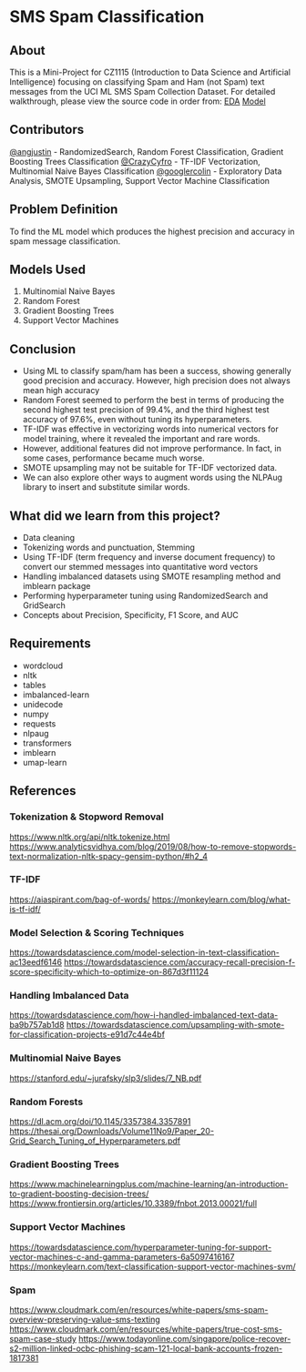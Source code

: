 # SMS Spam Classification

## About
This is a Mini-Project for CZ1115 (Introduction to Data Science and Artificial Intelligence) focusing on classifying Spam and Ham (not Spam) text messages from the UCI ML SMS Spam Collection Dataset. 
For detailed walkthrough, please view the source code in order from:
[EDA]()
[Model]()

## Contributors
[@angjustin](https://github.com/angjustin) - RandomizedSearch, Random Forest Classification, Gradient Boosting Trees Classification
[@CrazyCyfro](https://github.com/CrazyCyfro) - TF-IDF Vectorization, Multinomial Naive Bayes Classification
[@googlercolin](https://github.com/googlercolin) - Exploratory Data Analysis, SMOTE Upsampling, Support Vector Machine Classification

## Problem Definition
To find the ML model which produces the highest precision and accuracy in spam message classification.

## Models Used
1. Multinomial Naive Bayes
2. Random Forest
3. Gradient Boosting Trees
4. Support Vector Machines

## Conclusion
- Using ML to classify spam/ham has been a success, showing generally good precision and accuracy. However, high precision does not always mean high accuracy
- Random Forest seemed to perform the best in terms of producing the second highest test precision of 99.4%, and the third highest test accuracy of 97.6%, even without tuning its hyperparameters.
- TF-IDF was effective in vectorizing words into numerical vectors for model training, where it revealed the important and rare words.
- However, additional features did not improve performance. In fact, in some cases, performance became much worse.
- SMOTE upsampling may not be suitable for TF-IDF vectorized data.
- We can also explore other ways to augment words using the NLPAug library to insert and substitute similar words.

## What did we learn from this project?
- Data cleaning
- Tokenizing words and punctuation, Stemming
- Using TF-IDF (term frequency and inverse document frequency) to convert our stemmed messages into quantitative word vectors
- Handling imbalanced datasets using SMOTE resampling method and imblearn package
- Performing hyperparameter tuning using RandomizedSearch and GridSearch
- Concepts about Precision, Specificity, F1 Score, and AUC

## Requirements
- wordcloud
- nltk
- tables
- imbalanced-learn
- unidecode
- numpy
- requests
- nlpaug
- transformers
- imblearn
- umap-learn

## References

### Tokenization & Stopword Removal
https://www.nltk.org/api/nltk.tokenize.html
https://www.analyticsvidhya.com/blog/2019/08/how-to-remove-stopwords-text-normalization-nltk-spacy-gensim-python/#h2_4

### TF-IDF
https://aiaspirant.com/bag-of-words/
https://monkeylearn.com/blog/what-is-tf-idf/

### Model Selection & Scoring Techniques
https://towardsdatascience.com/model-selection-in-text-classification-ac13eedf6146
https://towardsdatascience.com/accuracy-recall-precision-f-score-specificity-which-to-optimize-on-867d3f11124

### Handling Imbalanced Data
https://towardsdatascience.com/how-i-handled-imbalanced-text-data-ba9b757ab1d8
https://towardsdatascience.com/upsampling-with-smote-for-classification-projects-e91d7c44e4bf

### Multinomial Naive Bayes
https://stanford.edu/~jurafsky/slp3/slides/7_NB.pdf

### Random Forests
https://dl.acm.org/doi/10.1145/3357384.3357891
https://thesai.org/Downloads/Volume11No9/Paper_20-Grid_Search_Tuning_of_Hyperparameters.pdf

### Gradient Boosting Trees
https://www.machinelearningplus.com/machine-learning/an-introduction-to-gradient-boosting-decision-trees/
https://www.frontiersin.org/articles/10.3389/fnbot.2013.00021/full

### Support Vector Machines
https://towardsdatascience.com/hyperparameter-tuning-for-support-vector-machines-c-and-gamma-parameters-6a5097416167
https://monkeylearn.com/text-classification-support-vector-machines-svm/

### Spam
https://www.cloudmark.com/en/resources/white-papers/sms-spam-overview-preserving-value-sms-texting 
https://www.cloudmark.com/en/resources/white-papers/true-cost-sms-spam-case-study 
https://www.todayonline.com/singapore/police-recover-s2-million-linked-ocbc-phishing-scam-121-local-bank-accounts-frozen-1817381